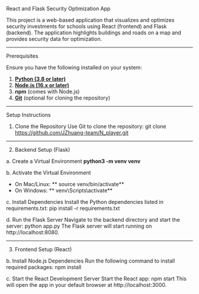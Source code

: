 React and Flask Security Optimization App

This project is a web-based application that visualizes and optimizes security investments for schools using React (frontend) and Flask (backend). The application highlights buildings and roads on a map and provides security data for optimization.

---

Prerequisites

Ensure you have the following installed on your system:

1. [**Python (3.8 or later)**](https://www.python.org/downloads/)  
2. [**Node.js (16.x or later)**](https://nodejs.org/)  
3. **npm** (comes with Node.js)  
4. [**Git**](https://git-scm.com/) (optional for cloning the repository)  

---

Setup Instructions

1. Clone the Repository
Use Git to clone the repository:
git clone https://github.com/JZhuang-team/N_player.git

---

2. Backend Setup (Flask)

a. Create a Virtual Environment
**python3 -m venv venv**

b. Activate the Virtual Environment
- On Mac/Linux:
**  source venv/bin/activate**
- On Windows:
**  venv\Scripts\activate**

c. Install Dependencies
Install the Python dependencies listed in requirements.txt:
pip install -r requirements.txt

d. Run the Flask Server
Navigate to the backend directory and start the server:
python app.py
The Flask server will start running on http://localhost:8080.

---

3. Frontend Setup (React)

b. Install Node.js Dependencies
Run the following command to install required packages:
npm install

c. Start the React Development Server
Start the React app:
npm start
This will open the app in your default browser at http://localhost:3000.
